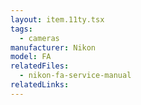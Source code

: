 ```yaml
---
layout: item.11ty.tsx
tags:
  - cameras
manufacturer: Nikon
model: FA
relatedFiles:
  - nikon-fa-service-manual
relatedLinks:
---
```

